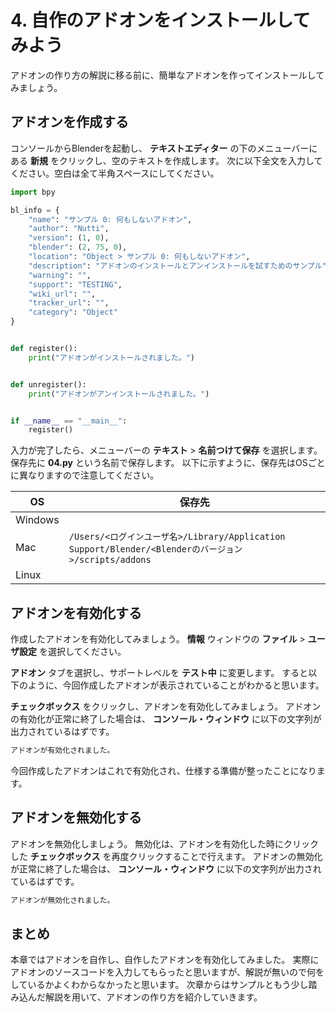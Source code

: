 # 4. 自作のアドオンをインストールしてみよう

アドオンの作り方の解説に移る前に、簡単なアドオンを作ってインストールしてみましょう。

## アドオンを作成する

コンソールからBlenderを起動し、 **テキストエディター** の下のメニューバーにある **新規**
をクリックし、空のテキストを作成します。
次に以下全文を入力してください。空白は全て半角スペースにしてください。

```py3:04.py
import bpy

bl_info = {
	"name": "サンプル 0: 何もしないアドオン",
	"author": "Nutti",
	"version": (1, 0),
	"blender": (2, 75, 0),
	"location": "Object > サンプル 0: 何もしないアドオン",
	"description": "アドオンのインストールとアンインストールを試すためのサンプル",
	"warning": "",
	"support": "TESTING",
	"wiki_url": "",
	"tracker_url": "",
	"category": "Object"
}


def register():
	print("アドオンがインストールされました。")


def unregister():
	print("アドオンがアンインストールされました。")


if __name__ == "__main__":
	register()

```

入力が完了したら、メニューバーの **テキスト** > **名前つけて保存** を選択します。
保存先に **04.py** という名前で保存します。
以下に示すように、保存先はOSごとに異なりますので注意してください。

|OS|保存先|
|--|--|
|Windows||
|Mac|```/Users/<ログインユーザ名>/Library/Application Support/Blender/<Blenderのバージョン>/scripts/addons```|
|Linux||

## アドオンを有効化する

作成したアドオンを有効化してみましょう。
**情報** ウィンドウの **ファイル** > **ユーザ設定** を選択してください。

**アドオン** タブを選択し、サポートレベルを **テスト中** に変更します。
すると以下のように、今回作成したアドオンが表示されていることがわかると思います。

**チェックボックス** をクリックし、アドオンを有効化してみましょう。
アドオンの有効化が正常に終了した場合は、 **コンソール・ウィンドウ** に以下の文字列が出力されているはずです。

```sh
アドオンが有効化されました。
```

今回作成したアドオンはこれで有効化され、仕様する準備が整ったことになります。

## アドオンを無効化する

アドオンを無効化しましょう。
無効化は、アドオンを有効化した時にクリックした **チェックボックス** を再度クリックすることで行えます。
アドオンの無効化が正常に終了した場合は、 **コンソール・ウィンドウ** に以下の文字列が出力されているはずです。

```sh
アドオンが無効化されました。
```

## まとめ

本章ではアドオンを自作し、自作したアドオンを有効化してみました。
実際にアドオンのソースコードを入力してもらったと思いますが、解説が無いので何をしているかよくわからなかったと思います。
次章からはサンプルともう少し踏み込んだ解説を用いて、アドオンの作り方を紹介していきます。
